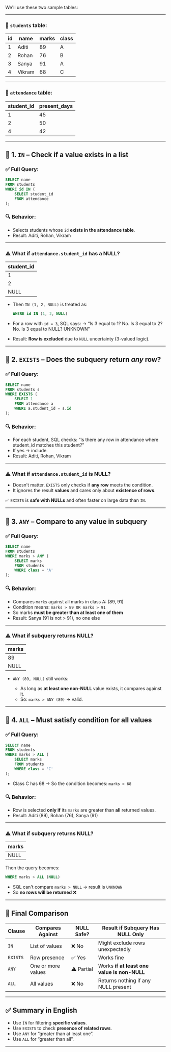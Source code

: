 
We'll use these two sample tables:

---

### 🧾 `students` table:

| id | name   | marks | class |
| -- | ------ | ----- | ----- |
| 1  | Aditi  | 89    | A     |
| 2  | Rohan  | 76    | B     |
| 3  | Sanya  | 91    | A     |
| 4  | Vikram | 68    | C     |

---

### 🧾 `attendance` table:

| student\_id | present\_days |
| ----------- | ------------- |
| 1           | 45            |
| 2           | 50            |
| 4           | 42            |

---

## 🔸 1. `IN` – Check if a value exists in a list

### ✅ Full Query:

```sql
SELECT name
FROM students
WHERE id IN (
    SELECT student_id
    FROM attendance
);
```

### 🔍 Behavior:

* Selects students whose `id` **exists in the attendance table**.
* Result: Aditi, Rohan, Vikram

---

### ⚠️ What if `attendance.student_id` has a NULL?

| student\_id |
| ----------- |
| 1           |
| 2           |
| NULL        |

* Then `IN (1, 2, NULL)` is treated as:

  ```sql
  WHERE id IN (1, 2, NULL)
  ```

* For a row with `id = 3`, SQL says:
  → “Is 3 equal to 1? No.
  Is 3 equal to 2? No.
  Is 3 equal to NULL? UNKNOWN”

* Result: **Row is excluded** due to `NULL` uncertainty (3-valued logic).

---

## 🔸 2. `EXISTS` – Does the subquery return *any* row?

### ✅ Full Query:

```sql
SELECT name
FROM students s
WHERE EXISTS (
    SELECT 1
    FROM attendance a
    WHERE a.student_id = s.id
);
```

### 🔍 Behavior:

* For each student, SQL checks: “Is there any row in attendance where student\_id matches this student?”
* If yes → include.
* Result: Aditi, Rohan, Vikram

---

### ⚠️ What if `attendance.student_id` is NULL?

* Doesn’t matter. `EXISTS` only checks if **any row** meets the condition.
* It ignores the result **values** and cares only about **existence of rows**.

✅ `EXISTS` is **safe with NULLs** and often faster on large data than `IN`.

---

## 🔸 3. `ANY` – Compare to any value in subquery

### ✅ Full Query:

```sql
SELECT name
FROM students
WHERE marks > ANY (
    SELECT marks
    FROM students
    WHERE class = 'A'
);
```

### 🔍 Behavior:

* Compares `marks` against all marks in class A: (89, 91)
* Condition means:
  `marks > 89 OR marks > 91`
* So marks **must be greater than at least one of them**
* Result: Sanya (91 is not > 91), no one else

---

### ⚠️ What if subquery returns NULL?

| marks |
| ----- |
| 89    |
| NULL  |

* `ANY (89, NULL)` still works:

  * As long as **at least one non-NULL** value exists, it compares against it.
  * So: `marks > ANY (89)` → valid.

---

## 🔸 4. `ALL` – Must satisfy condition for **all** values

### ✅ Full Query:

```sql
SELECT name
FROM students
WHERE marks > ALL (
    SELECT marks
    FROM students
    WHERE class = 'C'
);
```

* Class C has 68 → So the condition becomes: `marks > 68`

### 🔍 Behavior:

* Row is selected **only if** its `marks` are greater than **all** returned values.
* Result: Aditi (89), Rohan (76), Sanya (91)

---

### ⚠️ What if subquery returns NULL?

| marks |
| ----- |
| NULL  |

Then the query becomes:

```sql
WHERE marks > ALL (NULL)
```

* SQL can't compare `marks > NULL` → result is `UNKNOWN`
* So **no rows will be returned** ❌

---

## 🧠 Final Comparison

| Clause   | Compares Against   | NULL Safe? | Result if Subquery Has NULL Only            |
| -------- | ------------------ | ---------- | ------------------------------------------- |
| `IN`     | List of values     | ❌ No       | Might exclude rows unexpectedly             |
| `EXISTS` | Row presence       | ✅ Yes      | Works fine                                  |
| `ANY`    | One or more values | ⚠️ Partial | Works **if at least one value is non-NULL** |
| `ALL`    | All values         | ❌ No       | Returns nothing if any NULL present         |

---

## ✅ Summary in English

* Use `IN` for filtering **specific values**.
* Use `EXISTS` to check **presence of related rows**.
* Use `ANY` for “greater than at least one”.
* Use `ALL` for “greater than all”.

---
